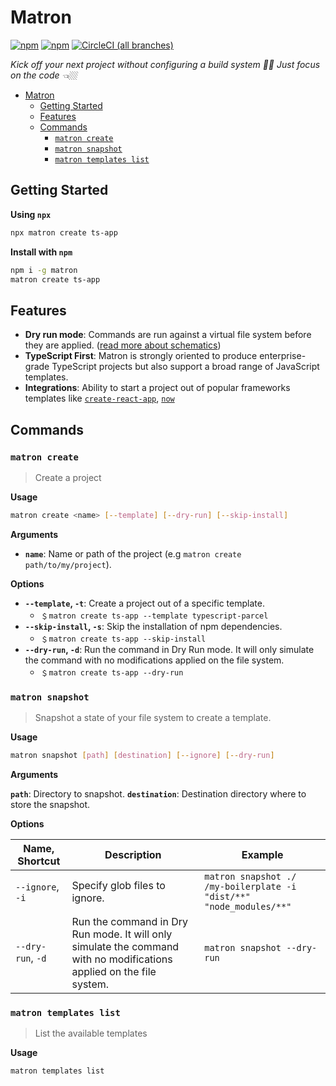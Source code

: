 # Matron
[![npm](https://img.shields.io/npm/v/matron.svg?style=for-the-badge)](https://www.npmjs.com/package/matron) [![npm](https://img.shields.io/npm/dy/matron.svg?style=for-the-badge)](https://npm-stat.com/charts.html?package=matron) [![CircleCI (all branches)](https://img.shields.io/circleci/project/github/emyann/matron/master.svg?style=for-the-badge)](https://circleci.com/gh/emyann/matron)


*Kick off your next project without configuring a build system ✋🏼  Just focus on the code 👈🏼*
- [Matron](#matron)
  - [Getting Started](#getting-started)
  - [Features](#features)
  - [Commands](#commands)
    - [`matron create`](#matron-create)
    - [`matron snapshot`](#matron-snapshot)
    - [`matron templates list`](#matron-templates-list)

## Getting Started

**Using `npx`**

```sh
npx matron create ts-app
```

**Install with `npm`**

```sh
npm i -g matron
matron create ts-app
```

## Features
- **Dry run mode**: Commands are run against a virtual file system before they are applied. ([read more about schematics](https://blog.angular.io/schematics-an-introduction-dc1dfbc2a2b2))
- **TypeScript First**: Matron is strongly oriented to produce enterprise-grade TypeScript projects but also support a broad range of JavaScript templates.
- **Integrations**: Ability to start a project out of popular frameworks templates like [`create-react-app`](https://github.com/facebook/create-react-app), [`now`](https://github.com/zeit/now-examples)

## Commands

### `matron create`

> Create a project

**Usage**

```sh
matron create <name> [--template] [--dry-run] [--skip-install]
```

**Arguments**

- **`name`**: Name or path of the project (e.g `matron create path/to/my/project`).

**Options**
-  **`--template`, `-t`**: Create a project out of a specific template.
   -  ﹩`matron create ts-app --template typescript-parcel`
- **`--skip-install`, `-s`**: Skip the installation of npm dependencies.
  - ﹩`matron create ts-app --skip-install`
- **`--dry-run`, `-d`**:  Run the command in Dry Run mode. It will only simulate the command with no modifications applied on the file system.
  - ﹩`matron create ts-app --dry-run` 


### `matron snapshot`

> Snapshot a state of your file system to create a template.

**Usage**

```sh
matron snapshot [path] [destination] [--ignore] [--dry-run]
```

**Arguments**

**`path`**: Directory to snapshot.
**`destination`**: Destination directory where to store the snapshot.

**Options**

| Name, Shortcut    | Description                                                                                                          | Example                                                             |
| ----------------- | -------------------------------------------------------------------------------------------------------------------- | ------------------------------------------------------------------- |
| `--ignore`, `-i`  | Specify glob files to ignore.                                                                                        | `matron snapshot ./ /my-boilerplate -i "dist/**" "node_modules/**"` |
| `--dry-run`, `-d` | Run the command in Dry Run mode. It will only simulate the command with no modifications applied on the file system. | `matron snapshot --dry-run`                                         |


### `matron templates list`

> List the available templates

**Usage**

```sh
matron templates list
```
